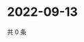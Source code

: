 # 2022-09-13

共 0 条

<!-- BEGIN WEIBO -->
<!-- 最后更新时间 Tue Sep 13 2022 17:19:02 GMT+0800 (China Standard Time) -->

<!-- END WEIBO -->
